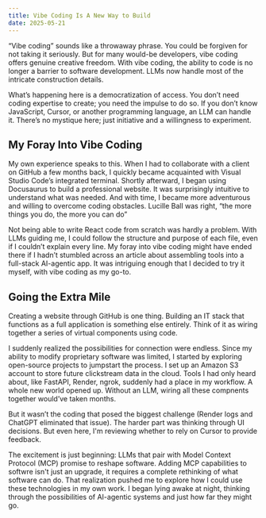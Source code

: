 ```yaml
---
title: Vibe Coding Is A New Way to Build
date: 2025-05-21
---
```

“Vibe coding” sounds like a throwaway phrase. You could be forgiven for not taking it seriously. But for many would-be developers, vibe coding offers genuine creative freedom. With vibe coding, the ability to code is no longer a barrier to software development. LLMs now handle most of the intricate construction details.

What’s happening here is a democratization of access. You don’t need coding expertise to create; you need the impulse to do so. If you don’t know JavaScript, Cursor, or another programming language, an LLM can handle it. There’s no mystique here; just initiative and a willingness to experiment.

## My Foray Into Vibe Coding

My own experience speaks to this. When I had to collaborate with a client on GitHub a few months back, I quickly became acquainted with Visual Studio Code’s integrated terminal. Shortly afterward, I began using Docusaurus to build a professional website. It was surprisingly intuitive to understand what was needed. And with time, I became more adventurous and willing to overcome coding obstacles. Lucille Ball was right, “the more things you do, the more you can do”

Not being able to write React code from scratch was hardly a problem. With LLMs guiding me, I could follow the structure and purpose of each file, even if I couldn’t explain every line. My foray into vibe coding might have ended there if I hadn’t stumbled across an article about assembling tools into a full-stack AI-agentic app. It was intriguing enough that I decided to try it myself, with vibe coding as my go-to.

## Going the Extra Mile

Creating a website through GitHub is one thing. Building an IT stack that functions as a full application is something else entirely. Think of it as wiring together a series of virtual components using code.

I suddenly realized the possibilities for connection were endless. Since my ability to modify proprietary software was limited, I started by exploring open-source projects to jumpstart the process. I set up an Amazon S3 account to store future clickstream data in the cloud. Tools I had only heard about, like FastAPI, Render, ngrok, suddenly had a place in my workflow. A whole new world opened up. Without an LLM, wiring all these compnents together would’ve taken months.

But it wasn’t the coding that posed the biggest challenge (Render logs and ChatGPT eliminated that issue). The harder part was thinking through UI decisions. But even here, I'm reviewing whether to rely on Cursor to provide feedback.

The excitement is just beginning: LLMs that pair with Model Context Protocol (MCP) promise to reshape software. Adding MCP capabilities to softwre isn't just an upgrade, it requires a complete rethinking of what software can do. That realization pushed me to explore how I could use these technologies in my own work. I began lying awake at night, thinking through the possibilities of AI-agentic systems and just how far they might go.


